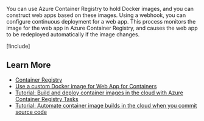 You can use Azure Container Registry to hold Docker images, and you can construct web apps based on these images. Using a webhook, you can configure continuous deployment for a web app. This process monitors the image for the web app in Azure Container Registry, and causes the web app to be redeployed automatically if the image changes.

[!include[](../../../includes/azure-sandbox-cleanup.md)]

## Learn More

- [Container Registry](https://azure.microsoft.com/services/container-registry/)
- [Use a custom Docker image for Web App for Containers](https://docs.microsoft.com/azure/app-service/containers/tutorial-custom-docker-image)
- [Tutorial: Build and deploy container images in the cloud with Azure Container Registry Tasks](https://docs.microsoft.com/azure/container-registry/container-registry-tutorial-quick-task)
- [Tutorial: Automate container image builds in the cloud when you commit source code](https://docs.microsoft.com/azure/container-registry/container-registry-tutorial-build-task)
